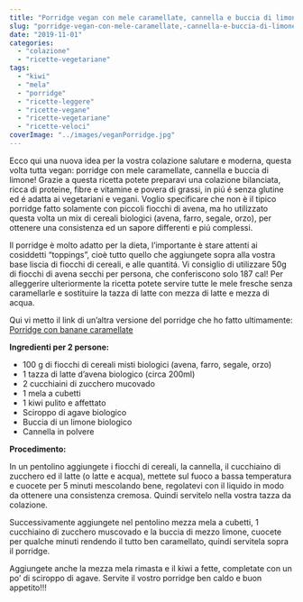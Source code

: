 ```yaml
---
title: "Porridge vegan con mele caramellate, cannella e buccia di limone"
slug: "porridge-vegan-con-mele-caramellate,-cannella-e-buccia-di-limone"
date: "2019-11-01"
categories: 
  - "colazione"
  - "ricette-vegetariane"
tags: 
  - "kiwi"
  - "mela"
  - "porridge"
  - "ricette-leggere"
  - "ricette-vegane"
  - "ricette-vegetariane"
  - "ricette-veloci"
coverImage: "../images/veganPorridge.jpg"
---
```


Ecco qui una nuova idea per la vostra colazione salutare e moderna, questa volta tutta vegan: porridge con mele caramellate, cannella e buccia di limone! Grazie a questa ricetta potete preparavi una colazione bilanciata, ricca di proteine, fibre e vitamine e povera di grassi, in piú é senza glutine ed é adatta ai vegetariani e vegani. Voglio specificare che non è il tipico porridge fatto solamente con piccoli fiocchi di avena, ma ho utilizzato questa volta un mix di cereali biologici (avena, farro, segale, orzo), per ottenere una consistenza ed un sapore differenti e piú complessi.

Il porridge è molto adatto per la dieta, l’importante è stare attenti ai cosiddetti “toppings”, cioè tutto quello che aggiungete sopra alla vostra base liscia di fiocchi di cereali, e alle quantitá. Vi consiglio di utilizzare 50g di fiocchi di avena secchi per persona, che conferiscono solo 187 cal! Per alleggerire ulteriormente la ricetta potete servire tutte le mele fresche senza caramellarle e sostituire la tazza di latte con mezza di latte e mezza di acqua.

Qui vi metto il link di un’altra versione del porridge che ho fatto ultimamente: [Porridge con banane caramellate](https://cucinadalnord.it/porridge-con-banane-caramellate/)

**Ingredienti per 2 persone:**

- 100 g di fiocchi di cereali misti biologici (avena, farro, segale, orzo)
- 1 tazza di latte d’avena biologico (circa 200ml)
- 2 cucchiaini di zucchero mucovado
- 1 mela a cubetti
- 1 kiwi pulito e affettato
- Sciroppo di agave biologico
- Buccia di un limone biologico
- Cannella in polvere

**Procedimento:**

In un pentolino aggiungete i fiocchi di cereali, la cannella, il cucchiaino di zucchero ed il latte (o latte e acqua), mettete sul fuoco a bassa temperatura e cuocete per 5 minuti mescolando bene, regolatevi con il liquido in modo da ottenere una consistenza cremosa. Quindi servitelo nella vostra tazza da colazione.

Successivamente aggiungete nel pentolino mezza mela a cubetti, 1 cucchiaino di zucchero muscovado e la buccia di mezzo limone, cuocete per qualche minuti rendendo il tutto ben caramellato, quindi servitela sopra il porridge.

Aggiungete anche la mezza mela rimasta e il kiwi a fette, completate con un po’ di sciroppo di agave. Servite il vostro porridge ben caldo e buon appetito!!!


